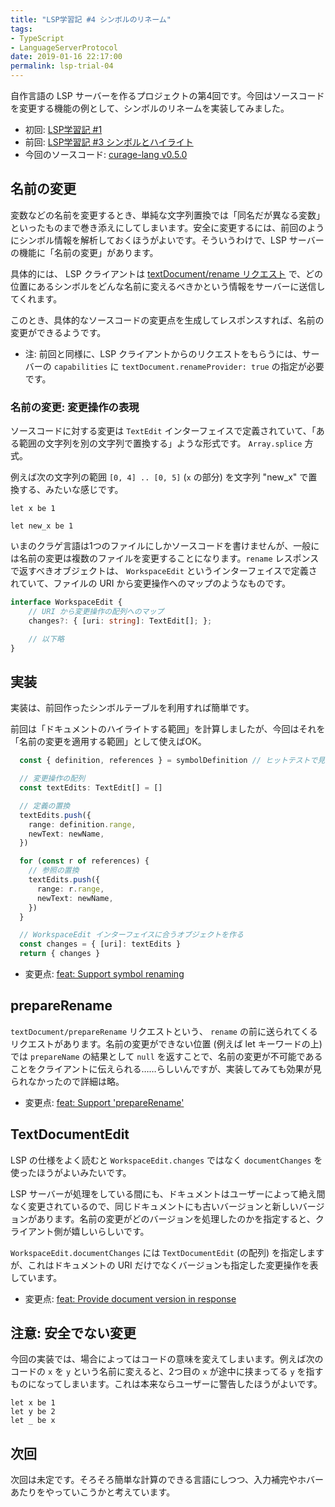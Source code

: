 ```yaml
---
title: "LSP学習記 #4 シンボルのリネーム"
tags:
- TypeScript
- LanguageServerProtocol
date: 2019-01-16 22:17:00
permalink: lsp-trial-04
---
```


自作言語の LSP サーバーを作るプロジェクトの第4回です。今回はソースコードを変更する機能の例として、シンボルのリネームを実装してみました。

- 初回: [LSP学習記 #1](https://qiita.com/vain0x/items/d050fe7c8b342ed2004e)
- 前回: [LSP学習記 #3 シンボルとハイライト](https://qiita.com/vain0x/items/31252d77066505ce6117)
- 今回のソースコード: [curage-lang v0.5.0](https://github.com/vain0x/curage-lang/tree/v0.5.0)

## 名前の変更

変数などの名前を変更するとき、単純な文字列置換では「同名だが異なる変数」といったものまで巻き添えにしてしまいます。安全に変更するには、前回のようにシンボル情報を解析しておくほうがよいです。そういうわけで、LSP サーバーの機能に「名前の変更」があります。

具体的には、 LSP クライアントは [textDocument/rename リクエスト](https://microsoft.github.io/language-server-protocol/specification#textDocument_rename) で、どの位置にあるシンボルをどんな名前に変えるべきかという情報をサーバーに送信してくれます。

このとき、具体的なソースコードの変更点を生成してレスポンスすれば、名前の変更ができるようです。

- 注: 前回と同様に、LSP クライアントからのリクエストをもらうには、サーバーの `capabilities` に `textDocument.renameProvider: true` の指定が必要です。

### 名前の変更: 変更操作の表現

ソースコードに対する変更は `TextEdit` インターフェイスで定義されていて、「ある範囲の文字列を別の文字列で置換する」ような形式です。 `Array.splice` 方式。

例えば次の文字列の範囲 ``[0, 4] .. [0, 5]`` (`x` の部分) を文字列 "new_x" で置換する、みたいな感じです。

```
let x be 1
```

```
let new_x be 1
```

いまのクラゲ言語は1つのファイルにしかソースコードを書けませんが、一般には名前の変更は複数のファイルを変更することになります。`rename` レスポンスで返すべきオブジェクトは、 `WorkspaceEdit` というインターフェイスで定義されていて、ファイルの URI から変更操作へのマップのようなものです。

```typescript
interface WorkspaceEdit {
    // URI から変更操作の配列へのマップ
    changes?: { [uri: string]: TextEdit[]; };

    // 以下略
}
```

## 実装

実装は、前回作ったシンボルテーブルを利用すれば簡単です。

前回は「ドキュメントのハイライトする範囲」を計算しましたが、今回はそれを「名前の変更を適用する範囲」として使えばOK。

```typescript
  const { definition, references } = symbolDefinition // ヒットテストで見つけたシンボル

  // 変更操作の配列
  const textEdits: TextEdit[] = []

  // 定義の置換
  textEdits.push({
    range: definition.range,
    newText: newName,
  })

  for (const r of references) {
    // 参照の置換
    textEdits.push({
      range: r.range,
      newText: newName,
    })
  }

  // WorkspaceEdit インターフェイスに合うオブジェクトを作る
  const changes = { [uri]: textEdits }
  return { changes }
```

- 変更点: [feat: Support symbol renaming](https://github.com/vain0x/curage-lang/commit/603b2c52fe19390a667c25710ad1bcf8af78aaba)

## prepareRename

`textDocument/prepareRename` リクエストという、 `rename` の前に送られてくるリクエストがあります。名前の変更ができない位置 (例えば let キーワードの上) では `prepareName` の結果として `null` を返すことで、名前の変更が不可能であることをクライアントに伝えられる……らしいんですが、実装してみても効果が見られなかったので詳細は略。

- 変更点: [feat: Support 'prepareRename'](https://github.com/vain0x/curage-lang/commit/e91697aed1edd1cd56be54a2c701112aed71e504)

## TextDocumentEdit

LSP の仕様をよく読むと `WorkspaceEdit.changes` ではなく `documentChanges` を使ったほうがよいみたいです。

LSP サーバーが処理をしている間にも、ドキュメントはユーザーによって絶え間なく変更されているので、同じドキュメントにも古いバージョンと新しいバージョンがあります。名前の変更がどのバージョンを処理したのかを指定すると、クライアント側が嬉しいらしいです。

`WorkspaceEdit.documentChanges` には `TextDocumentEdit` (の配列) を指定しますが、これはドキュメントの URI だけでなくバージョンも指定した変更操作を表しています。

- 変更点: [feat: Provide document version in response ](https://github.com/vain0x/curage-lang/commit/a666135fe04e3345bcaef09bc80b8b269d24415f)

## 注意: 安全でない変更

今回の実装では、場合によってはコードの意味を変えてしまいます。例えば次のコードの `x` を `y` という名前に変えると、2つ目の `x` が途中に挟まってる `y` を指すものになってしまいます。これは本来ならユーザーに警告したほうがよいです。

```
let x be 1
let y be 2
let _ be x
```

## 次回

次回は未定です。そろそろ簡単な計算のできる言語にしつつ、入力補完やホバーあたりをやっていこうかと考えています。

